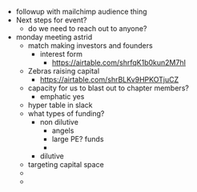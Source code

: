 - followup with mailchimp audience thing
- Next steps for event?
	- do we need to reach out to anyone?
- monday meeting astrid
	- match making investors and founders
		- interest form
			- https://airtable.com/shrfqK1b0kun2M7hI
	- Zebras raising capital
		- https://airtable.com/shrBLKv9HPKOTjuCZ
	- capacity for us to blast out to chapter members?
		- emphatic yes
	- hyper table in slack
	- what types of funding?
		- non dilutive
			- angels
			- large PE? funds
			-
		- dilutive
	- targeting capital space
	-
	-